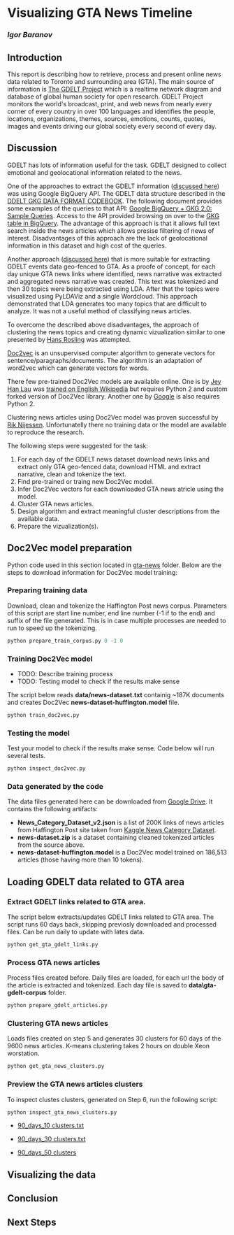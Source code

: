 # Visualizing GTA News Timeline
### *Igor Baranov*

## Introduction
This report is describing how to retrieve, process and present online news data related to Toronto and surrounding area (GTA). The main source of information is [The GDELT Project](https://www.gdeltproject.org/) which is a realtime network diagram and database of global human society for open research. GDELT Project monitors the world's broadcast, print, and web news from nearly every corner of every country in over 100 languages and identifies the people, locations, organizations, themes, sources, emotions, counts, quotes, images and events driving our global society every second of every day.


## Discussion

GDELT has lots of information useful for the task. GDELT designed to collect emotional and geolocational information related to the news.

One of the approaches to extract the GDELT information ([discussed here](https://github.com/ivbsoftware/CSDA1050-CAP/blob/master/playground/GDELT/gdelt_gkg_affordable_housing.pdf)) was using Google BigQuery API. The GDELT data structure described in the [DDELT GKG DATA FORMAT CODEBOOK](http://data.gdeltproject.org/documentation/GDELT-Global_Knowledge_Graph_Codebook-V2.1.pdf). The following document provides some examples of the queries to that API: [Google BigQuery + GKG 2.0: Sample Queries](https://blog.gdeltproject.org/google-bigquery-gkg-2-0-sample-queries/). Access to the API provided browsing on over to the [GKG table in BigQuery](https://bigquery.cloud.google.com/table/gdelt-bq:gdeltv2.gkg). The advantage of this approach is that it allows full text search inside the news articles which allows presise filtering of news of interest. Disadvantages of this approach are the lack of geolocational information in this dataset and high cost of the queries.

Another approach ([discussed here](https://github.com/ivbsoftware/CSDA1050-CAP/blob/master/playground/GDELT2/proposal.md)) that is more suitable for extracting GDELT events data geo-fenced to GTA. As a proofe of concept, for each day unique GTA news links where identified, news narrative was extracted and aggregated news narrative was created. This text was tokenized and then 30 topics were being extracted using LDA. After that the topics were visualized using PyLDAViz and a single Wordcloud. This approach demonstrated that LDA generates too many topics that are difficult to analyze. It was not a useful method of classifying news articles.

To overcome the described above disadvantages, the approach of clustering the news topics and creating dynamic vizualization similar to one presented by [Hans Rosling](https://www.ted.com/talks/hans_rosling_shows_the_best_stats_you_ve_ever_seen?language=en) was attempted.

[Doc2vec](https://arxiv.org/pdf/1607.05368.pdf) is an unsupervised computer algorithm to generate vectors for sentence/paragraphs/documents. The algorithm is an adaptation of word2vec which can generate vectors for words. 

There few pre-trained Doc2Vec models are available online. One is by [Jey Han Lau](https://arxiv.org/pdf/1607.05368.pdf) was [trained on English Wikipedia](https://github.com/jhlau/doc2vec) but requires Python 2 and custom forked version of Doc2Vec library. Another one by [Google]() is also requires Python 2. 

Clustering news articles using Doc2Vec model was proven successful by [Rik Nijessen](https://towardsdatascience.com/automatic-topic-clustering-using-doc2vec-e1cea88449c). Unfortunatelly there no training data or the model are available to reproduce the research.
 
The following steps were suggested for the task:

1. For each day of the GDELT news dataset download news links and extract only GTA geo-fenced data, download HTML and extract narrative, clean and tokenize the text.
2. Find pre-trained or traing new Doc2Vec model.
3. Infer Doc2Vec vectors for each downloaded GTA news atricle using the model.
4. Cluster GTA news articles.
5. Design algorithm and extract meaningful cluster descriptions from the available data.
6. Prepare the vizualization(s).

## Doc2Vec model preparation

Python code used in this section located in [gta-news](https://github.com/ivbsoftware/CSDA1050-CAP/tree/master/playground/GDELT3/gta-news/doc2vec) folder. Below are the steps to download information for Doc2Vec model training:

### Preparing training data
Download, clean and tokenize the Haffington Post news corpus. Parameters of this script are start line number, end line number (-1 if to the end) and suffix of the file generated. This is in case multiple processes are needed to run to speed up the tokenizing.

```python
python prepare_train_corpus.py 0 -1 0 
```
### Training Doc2Vec model
 - TODO: Describe training process
 - TODO: Testing model to check if the results make sense

The script below reads __data/news-dataset.txt__ containig ~187K documents and creates Doc2Vec __news-dataset-huffington.model__ file.

```python
python train_doc2vec.py
```
### Testing the model
Test your model to check if the results make sense. Code below will run several tests.

```python
python inspect_doc2vec.py
```
### Data generated by the code
The data files generated here can be downloaded from [Google Drive](https://drive.google.com/open?id=1sXD0DDlBfDKu0AnKXqoxSb92WftFqJEo). 
It contains the following artifacts:

 - __News_Category_Dataset_v2.json__ is a list of 200K links of news articles from Haffington Post site taken from [Kaggle News Category Dataset](https://www.kaggle.com/rmisra/news-category-dataset).
 - __news-dataset.zip__ is a dataset containing cleaned tokenized articles from the source above.
 - __news-dataset-huffington.model__ is a Doc2Vec model trained on 186,513 articles (those having more than 10 tokens).
 
## Loading GDELT data related to GTA area

### Extract GDELT links related to GTA area.

The script below extracts/updates GDELT links related to GTA area. The script runs 60 days back, skipping previosly downloaded and processed files. Can be run daily to update with lates data.

```python
python get_gta_gdelt_links.py
```

### Process GTA news articles
Process files created before. Daily files are loaded, for each url the body of the article is extracted and tokenized. Each day file is saved to __data\gta-gdelt-corpus__ folder.

```python
python prepare_gdelt_articles.py
```

### Clustering GTA news articles

Loads files created on step 5 and generates 30 clusters for 60 days of the 9600 news articles. K-means clustering takes 2 hours on double Xeon worstation.

```python
python get_gta_news_clusters.py
```

### Preview the GTA news articles clusters 
To inspect clustes clusters, generated on Step 6, run the following script:

```python
python inspect_gta_news_clusters.py
```

 - [90_days_10 clusters.txt](https://github.com/ivbsoftware/CSDA1050-CAP/blob/master/playground/GDELT3/notebooks/90_days_10%20clusters.txt)

 - [90_days_30 clusters.txt](https://github.com/ivbsoftware/CSDA1050-CAP/blob/master/playground/GDELT3/notebooks/90_days_30%20clusters.txt)

 - [90_days_50 clusters](https://github.com/ivbsoftware/CSDA1050-CAP/blob/master/playground/GDELT3/notebooks/90_days_50%20clusters.txt)


## Visualizing the data
 
 
## Conclusion
 
## Next Steps
 